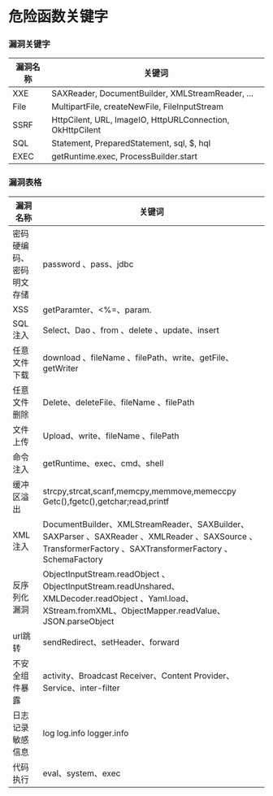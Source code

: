 # 危险函数关键字

### 漏洞关键字
|漏洞名称 | 关键词|
|  -  | -|
| XXE | SAXReader, DocumentBuilder, XMLStreamReader, ... |
| File  | MultipartFile, createNewFile, FileInputStream |
| SSRF | HttpCilent, URL, ImageIO, HttpURLConnection, OkHttpCilent |
| SQL | Statement, PreparedStatement, sql, $, hql |
| EXEC | getRuntime.exec, ProcessBuilder.start |


### 漏洞表格
|漏洞名称 | 关键词|
|  -  | -|
| 密码硬编码、密码明文存储 | password 、pass、jdbc|
|XSS  | getParamter、<%=、param. |
| SQL注入 | Select、Dao 、from 、delete 、update、insert |
| 任意文件下载 | download 、fileName 、filePath、write、getFile、getWriter |
| 任意文件删除 | Delete、deleteFile、fileName 、filePath |
| 文件上传 | Upload、write、fileName 、filePath |
| 命令注入 | getRuntime、exec、cmd、shell |
| 缓冲区溢出 | strcpy,strcat,scanf,memcpy,memmove,memeccpy Getc(),fgetc(),getchar;read,printf |
| XML注入 | DocumentBuilder、XMLStreamReader、SAXBuilder、SAXParser 、SAXReader 、XMLReader 、SAXSource 、TransformerFactory 、SAXTransformerFactory 、SchemaFactory |
| 反序列化漏洞 | ObjectInputStream.readObject 、ObjectInputStream.readUnshared、XMLDecoder.readObject 、Yaml.load、XStream.fromXML、ObjectMapper.readValue、JSON.parseObject |
| url跳转 | sendRedirect、setHeader、forward |
| 不安全组件暴露 |  activity、Broadcast Receiver、Content Provider、Service、inter-filter |
| 日志记录敏感信息 | log log.info logger.info  |
| 代码执行 | eval、system、exec |